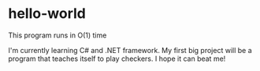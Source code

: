 # hello-world
This program runs in O(1) time

I'm currently learning C# and .NET framework.  My first big project will be a program that teaches itself to play checkers.  I hope it can beat me!
